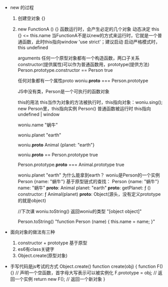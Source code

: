 - new 的过程
  1. 创建空对象 {}
  2. new FunctionA () {}
     函数运行时，会产生必定的几个对象
     动态决定
     this {} <= this.name
     当FunctionA不是以new的方式来运行时，它就是一个普通函数，此时this指向window
     'use strict'；建议启动
     启动严格模式时，this undefined

     arguments
     任何一个原型对象都有一个构造函数，两口子关系constructor(提供属性)可以作为普通函数用，prototype(提供方法)
     Person.prototype.constructor == Person
     true

     任何对象都有一个属性proto
     woniu.__proto__ === Person.prototype

     JS中没有类，Person是一个可执行的函数对象

     this的用法
     this当作为对象的方法被执行时，this指向对象：woniu.sing();
     new Person里，this指向实例
     Person() 普通函数被运行时 this指向undefined | window

     woniu.name
     "蜗牛" 

     woniu.planet
     "earth"      

     woniu.__proto__
     Animal {planet: "earth"}

     woniu.__proto__ == Person.prototype
     true

     Person.prototype.__proto__ === Animal.prototype
     true

     woniu.planet
     "earth"      为什么能拿到earth？
     woniu是Person的一个实例
     Person {name: "蜗牛"}
     基于原型链式的查找：
     Person {name: "蜗牛"}
      name: "蜗牛"
      __proto__: Animal
        planet: "earth"
        __proto__: 
          getPlanet: ƒ ()
          constructor: ƒ Animal(planet)
          __proto__: Object(源头，没有定义prototype的就是object)

      
     
     //下次课
     woniu.toString()   返回woniu的类型
     "[object object]" 

     Person.toString()
     "function Person (name) {
           this.name = name;
         }"


- 面向对象的做法有三种
  1. constructor + prototype 基于原型
  2. es6有class关键字
  3. Object.create(原型对象)

- 手写代码是js考试的方式
  Object.create()
  function create(obj) {
    function F() {}     // 声明一个空函数，首字母大写表示可以被实例化
    F.prototype = obj;  // 返回一个实例
    return new F();     // 返回一个新对象
  }